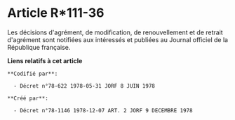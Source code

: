 # Article R*111-36

Les décisions d'agrément, de modification, de renouvellement et de retrait d'agrément sont notifiées aux intéressés et
publiées au Journal officiel de la République française.

**Liens relatifs à cet article**

	**Codifié par**:

	  - Décret n°78-622 1978-05-31 JORF 8 JUIN 1978

	**Créé par**:

	  - Décret n°78-1146 1978-12-07 ART. 2 JORF 9 DECEMBRE 1978
